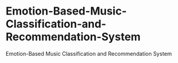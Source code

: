 # Emotion-Based-Music-Classification-and-Recommendation-System
Emotion-Based Music Classification and Recommendation System
